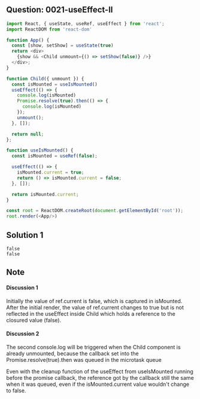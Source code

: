 ## Question: 0021-useEffect-II
```javascript
import React, { useState, useRef, useEffect } from 'react';
import ReactDOM from 'react-dom'

function App() {
  const [show, setShow] = useState(true)
  return <div>
    {show && <Child unmount={() => setShow(false)} />}
  </div>;
}

function Child({ unmount }) {
  const isMounted = useIsMounted()
  useEffect(() => {
    console.log(isMounted)
    Promise.resolve(true).then(() => {
      console.log(isMounted)
    });
    unmount(); 
  }, []);

  return null;
};

function useIsMounted() {
  const isMounted = useRef(false);

  useEffect(() => {
    isMounted.current = true;
    return () => isMounted.current = false;
  }, []);

  return isMounted.current;
}

const root = ReactDOM.createRoot(document.getElementById('root'));
root.render(<App/>)
```

## Solution 1
```tsx
false
false
```

## Note
#### Discussion 1
Initially the value of ref.current is false, which is captured in isMounted. After the initial render, the value of ref.current changes to true but is not reflected in the useEffect inside Child which holds a reference to the closured value (false).

#### Discussion 2
The second console.log will be triggered when the Child component is already unmounted, because the callback set into the Promise.resolve(true).then was queued in the microtask queue

Even with the cleanup function of the useEffect from useIsMounted running before the promise callback, the reference got by the callback still the same when it was queued, even if the isMounted.current value wouldn't change to false.
